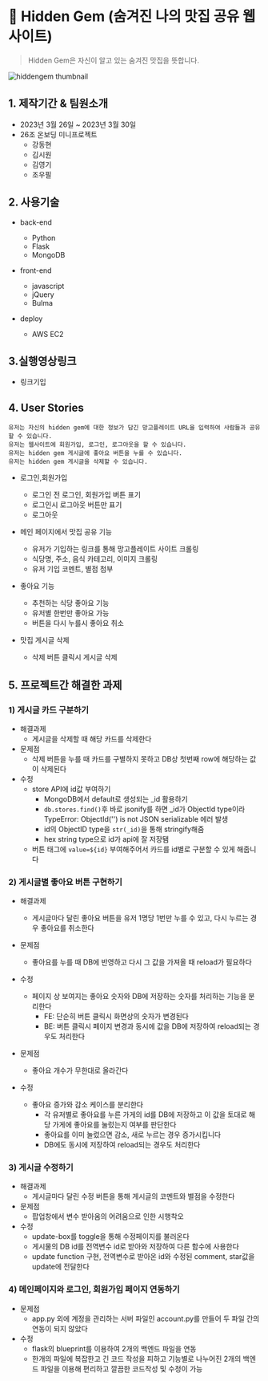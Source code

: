 # :fork_and_knife: Hidden Gem (숨겨진 나의 맛집 공유 웹사이트)
> Hidden Gem은 자신이 알고 있는 숨겨진 맛집을 뜻합니다.

![hiddengem thumbnail](https://user-images.githubusercontent.com/76824986/228803745-65f2129d-5151-4037-b8e2-efaac78e61bf.png)


## 1. 제작기간 & 팀원소개
 - 2023년 3월 26일 ~ 2023년 3월 30일
 - 26조 온보딩 미니프로젝트
   - 강동현
   - 김시원
   - 김영기
   - 조우필

## 2. 사용기술

- back-end
  - Python
  - Flask
  - MongoDB

- front-end
  - javascript
  - jQuery
  - Bulma

- deploy
  - AWS EC2

## 3.실행영상링크
  - 링크기입


## 4. User Stories
```
유저는 자신의 hidden gem에 대한 정보가 담긴 망고플레이트 URL을 입력하여 사람들과 공유할 수 있습니다.
유저는 웹사이트에 회원가입, 로그인, 로그아웃을 할 수 있습니다.
유저는 hidden gem 게시글에 좋아요 버튼을 누를 수 있습니다.
유저는 hidden gem 게시글을 삭제할 수 있습니다.
```
- 로그인,회원가입
  - 로그인 전 로그인, 회원가입 버튼 표기
  - 로그인시 로그아웃 버튼만 표기
  - 로그아웃

- 메인 페이지에서 맛집 공유 기능
  - 유저가 기입하는 링크를 통해 망고플레이트 사이트 크롤링
  - 식당명, 주소, 음식 카테고리, 이미지 크롤링
  - 유저 기입 코멘트, 별점 첨부

- 좋아요 기능
  - 추천하는 식당 좋아요 기능
  - 유저별 한번만 좋아요 가능
  - 버튼을 다시 누를시 좋아요 취소

- 맛집 게시글 삭제
  - 삭제 버튼 클릭시 게시글 삭제


## 5. 프로젝트간 해결한 과제
### 1) 게시글 카드 구분하기

- 해결과제
  - 게시글을 삭제할 때 해당 카드를 삭제한다
- 문제점
  - 삭제 버튼을 누를 때 카드를 구별하지 못하고 DB상 첫번째 row에 해당하는 값이 삭제된다
- 수정
  - store API에 id값 부여하기
    - MongoDB에서 default로 생성되는 _id 활용하기
    - `db.stores.find()`후 바로 jsonify를 하면 _id가 ObjectId type이라 TypeError: ObjectId('') is not JSON serializable 에러 발생
    - id의 ObjectID  type을 `str(_id)`을 통해 stringify해줌
    - hex string type으로 id가 api에 잘 저장됌
  - 버튼 태그에 `value=${id}` 부여해주어서 카드를 id별로 구분할 수 있게 해줍니다
  
### 2) 게시글별 좋아요 버튼 구현하기

- 해결과제
  - 게시글마다 달린 좋아요 버튼을 유저 1명당 1번만 누를 수 있고, 다시 누르는 경우 좋아요를 취소한다
- 문제점
  - 좋아요를 누를 때 DB에 반영하고 다시 그 값을 가져올 때 reload가 필요하다
- 수정
  - 페이지 상 보여지는 좋아요 숫자와 DB에 저장하는 숫자를 처리하는 기능을 분리한다
    - FE: 단순히 버튼 클릭시 화면상의 숫자가 변경된다
    - BE: 버튼 클릭시 페이지 변경과 동시에 값을 DB에 저장하여 reload되는 경우도 처리한다
    
- 문제점
  - 좋아요 개수가 무한대로 올라간다
- 수정
  - 좋아요 증가와 감소 케이스를 분리한다
    - 각 유저별로 좋아요를 누른 가게의 id를 DB에 저장하고 이 값을 토대로 해당 가게에 좋아요를 눌렀는지 여부를 판단한다
    - 좋아요를 이미 눌렀으면 감소, 새로 누르는 경우 증가시킵니다
    - DB에도 동시에 저장하여 reload되는 경우도 처리한다
    
 ### 3) 게시글 수정하기 

- 해결과제
  - 게시글마다 달린 수정 버튼을 통해 게시글의 코멘트와 별점을 수정한다
- 문제점
  - 팝업창에서 변수 받아옴의 어려움으로 인한 시행착오
- 수정
  - update-box를 toggle을 통해 수정페이지를 불러온다
  - 게시물의 DB id를 전역변수 id로 받아와 저장하여 다른 함수에 사용한다
  - update function 구현, 전역변수로 받아온 id와 수정된 comment, star값을 update에 전달한다


 ### 4) 메인페이지와 로그인, 회원가입 페이지 연동하기
- 문제점
  - app.py 외에 계정을 관리하는 서버 파일인 account.py를 만들어 두 파일 간의 연동이 되지 않았다
- 수정
  - flask의 blueprint를 이용하여 2개의 백엔드 파일을 연동
  - 한개의 파일에 복잡한고 긴 코드 작성을 피하고 기능별로 나누어진 2개의 백엔드 파일을 이용해 편리하고 깔끔한 코드작성 및 수정이 가능
        
